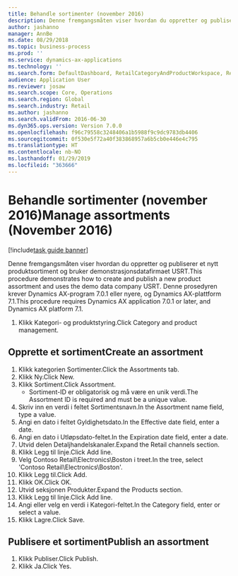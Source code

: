 ```yaml
---
title: Behandle sortimenter (november 2016)
description: Denne fremgangsmåten viser hvordan du oppretter og publiserer et nytt produktsortiment og bruker demonstrasjonsdatafirmaet USRT.
author: jashanno
manager: AnnBe
ms.date: 08/29/2018
ms.topic: business-process
ms.prod: ''
ms.service: dynamics-ax-applications
ms.technology: ''
ms.search.form: DefaultDashboard, RetailCategoryAndProductWorkspace, RetailCategoryAndProductAssortment, RetailAssortmentDetails, RetailOperatingUnitPicker, EcoResCategorySingleLookup
audience: Application User
ms.reviewer: josaw
ms.search.scope: Core, Operations
ms.search.region: Global
ms.search.industry: Retail
ms.author: jashanno
ms.search.validFrom: 2016-06-30
ms.dyn365.ops.version: Version 7.0.0
ms.openlocfilehash: f96c79558c3248406a1b5988f9c9dc9783db4406
ms.sourcegitcommit: 0f530e5f72a40f383868957a6b5cb0e446e4c795
ms.translationtype: HT
ms.contentlocale: nb-NO
ms.lasthandoff: 01/29/2019
ms.locfileid: "363666"
---
```

# <a name="manage-assortments-november-2016"></a><span data-ttu-id="b215b-103">Behandle sortimenter (november 2016)</span><span class="sxs-lookup"><span data-stu-id="b215b-103">Manage assortments (November 2016)</span></span>

[!include[task guide banner](../includes/task-guide-banner.md)]

<span data-ttu-id="b215b-104">Denne fremgangsmåten viser hvordan du oppretter og publiserer et nytt produktsortiment og bruker demonstrasjonsdatafirmaet USRT.</span><span class="sxs-lookup"><span data-stu-id="b215b-104">This procedure demonstrates how to create and publish a new product assortment and uses the demo data company USRT.</span></span> <span data-ttu-id="b215b-105">Denne prosedyren krever Dynamics AX-program 7.0.1 eller nyere, og Dynamics AX-plattform 7.1.</span><span class="sxs-lookup"><span data-stu-id="b215b-105">This procedure requires Dynamics AX application 7.0.1 or later, and Dynamics AX platform 7.1.</span></span>  

1. <span data-ttu-id="b215b-106">Klikk Kategori- og produktstyring.</span><span class="sxs-lookup"><span data-stu-id="b215b-106">Click Category and product management.</span></span>

## <a name="create-an-assortment"></a><span data-ttu-id="b215b-107">Opprette et sortiment</span><span class="sxs-lookup"><span data-stu-id="b215b-107">Create an assortment</span></span>
1. <span data-ttu-id="b215b-108">Klikk kategorien Sortimenter.</span><span class="sxs-lookup"><span data-stu-id="b215b-108">Click the Assortments tab.</span></span>
2. <span data-ttu-id="b215b-109">Klikk Ny.</span><span class="sxs-lookup"><span data-stu-id="b215b-109">Click New.</span></span>
3. <span data-ttu-id="b215b-110">Klikk Sortiment.</span><span class="sxs-lookup"><span data-stu-id="b215b-110">Click Assortment.</span></span>
    * <span data-ttu-id="b215b-111">Sortiment-ID er obligatorisk og må være en unik verdi.</span><span class="sxs-lookup"><span data-stu-id="b215b-111">The Assortment ID is required and must be a unique value.</span></span>  
4. <span data-ttu-id="b215b-112">Skriv inn en verdi i feltet Sortimentsnavn.</span><span class="sxs-lookup"><span data-stu-id="b215b-112">In the Assortment name field, type a value.</span></span>
5. <span data-ttu-id="b215b-113">Angi en dato i feltet Gyldighetsdato.</span><span class="sxs-lookup"><span data-stu-id="b215b-113">In the Effective date field, enter a date.</span></span>
6. <span data-ttu-id="b215b-114">Angi en dato i Utløpsdato-feltet.</span><span class="sxs-lookup"><span data-stu-id="b215b-114">In the Expiration date field, enter a date.</span></span>
7. <span data-ttu-id="b215b-115">Utvid delen Detaljhandelskanaler.</span><span class="sxs-lookup"><span data-stu-id="b215b-115">Expand the Retail channels section.</span></span>
8. <span data-ttu-id="b215b-116">Klikk Legg til linje.</span><span class="sxs-lookup"><span data-stu-id="b215b-116">Click Add line.</span></span>
9. <span data-ttu-id="b215b-117">Velg Contoso Retail\Electronics\Boston i treet.</span><span class="sxs-lookup"><span data-stu-id="b215b-117">In the tree, select 'Contoso Retail\Electronics\Boston'.</span></span>
10. <span data-ttu-id="b215b-118">Klikk Legg til.</span><span class="sxs-lookup"><span data-stu-id="b215b-118">Click Add.</span></span>
11. <span data-ttu-id="b215b-119">Klikk OK.</span><span class="sxs-lookup"><span data-stu-id="b215b-119">Click OK.</span></span>
12. <span data-ttu-id="b215b-120">Utvid seksjonen Produkter.</span><span class="sxs-lookup"><span data-stu-id="b215b-120">Expand the Products section.</span></span>
13. <span data-ttu-id="b215b-121">Klikk Legg til linje.</span><span class="sxs-lookup"><span data-stu-id="b215b-121">Click Add line.</span></span>
14. <span data-ttu-id="b215b-122">Angi eller velg en verdi i Kategori-feltet.</span><span class="sxs-lookup"><span data-stu-id="b215b-122">In the Category field, enter or select a value.</span></span>
15. <span data-ttu-id="b215b-123">Klikk Lagre.</span><span class="sxs-lookup"><span data-stu-id="b215b-123">Click Save.</span></span>

## <a name="publish-an-assortment"></a><span data-ttu-id="b215b-124">Publisere et sortiment</span><span class="sxs-lookup"><span data-stu-id="b215b-124">Publish an assortment</span></span>
1. <span data-ttu-id="b215b-125">Klikk Publiser.</span><span class="sxs-lookup"><span data-stu-id="b215b-125">Click Publish.</span></span>
2. <span data-ttu-id="b215b-126">Klikk Ja.</span><span class="sxs-lookup"><span data-stu-id="b215b-126">Click Yes.</span></span>

